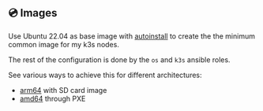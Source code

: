 ## :cd: Images
Use Ubuntu 22.04 as base image with [autoinstall][1] to create the the
minimum common image for my k3s nodes.

The rest of the configuration is done by the `os` and `k3s` ansible roles.

See various ways to achieve this for different architectures:
* [arm64](arm64) with SD card image
* [amd64](amd64) through PXE

[1]: https://ubuntu.com/server/docs/install/autoinstall

